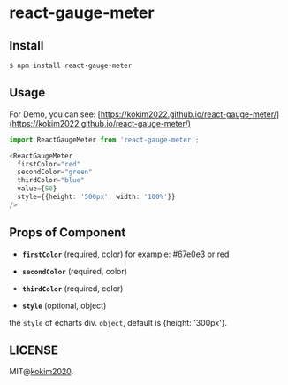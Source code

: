 # react-gauge-meter
## Install

```bach
$ npm install react-gauge-meter
```

## Usage

For Demo, you can see: [https://kokim2022.github.io/react-gauge-meter/](https://kokim2022.github.io/react-gauge-meter/)

```ts
import ReactGaugeMeter from 'react-gauge-meter'; 

<ReactGaugeMeter
  firstColor="red"
  secondColor="green"
  thirdColor="blue"
  value={50}
  style={{height: '500px', width: '100%'}}
/>
```
## Props of Component

 - **`firstColor`** (required, color)
for example: #67e0e3 or red
 - **`secondColor`** (required, color)

 - **`thirdColor`** (required, color)

 - **`style`** (optional, object)

the `style` of echarts div. `object`, default is {height: '300px'}.


## LICENSE

MIT@[kokim2020](https://github.com/kokim2022).
